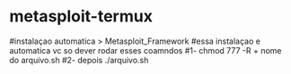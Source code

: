 # metasploit-termux
#instalaçao automatica > Metasploit_Framework
#essa instalaçao e automatica vc so dever rodar esses coamndos 
#1- chmod 777 -R + nome do arquivo.sh
#2- depois ./arquivo.sh
